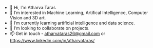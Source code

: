 - 👋 Hi, I’m Atharva Taras 
- 👀 I’m interested in Machine Learning, Artifical Intelligence, Computer Vision and 3D art.
- 🌱 I’m currently learning artificial intelligence and data science.
- 💞️ I’m looking to collaborate on projects.
- 📫 Get in touch - atharvataras26@gmail.com or https://www.linkedin.com/in/atharvataras/

<!---
AtharvaTaras/AtharvaTaras is a ✨ special ✨ repository because its `README.md` (this file) appears on your GitHub profile.
You can click the Preview link to take a look at your changes.
--->

